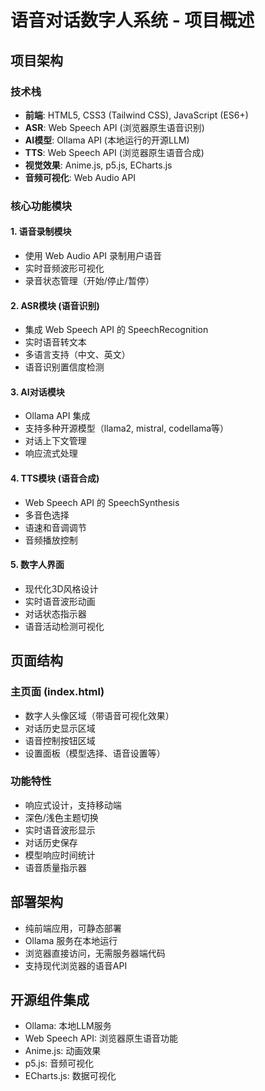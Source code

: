 # 语音对话数字人系统 - 项目概述

## 项目架构

### 技术栈
- **前端**: HTML5, CSS3 (Tailwind CSS), JavaScript (ES6+)
- **ASR**: Web Speech API (浏览器原生语音识别)
- **AI模型**: Ollama API (本地运行的开源LLM)
- **TTS**: Web Speech API (浏览器原生语音合成)
- **视觉效果**: Anime.js, p5.js, ECharts.js
- **音频可视化**: Web Audio API

### 核心功能模块

#### 1. 语音录制模块
- 使用 Web Audio API 录制用户语音
- 实时音频波形可视化
- 录音状态管理（开始/停止/暂停）

#### 2. ASR模块 (语音识别)
- 集成 Web Speech API 的 SpeechRecognition
- 实时语音转文本
- 多语言支持（中文、英文）
- 语音识别置信度检测

#### 3. AI对话模块
- Ollama API 集成
- 支持多种开源模型（llama2, mistral, codellama等）
- 对话上下文管理
- 响应流式处理

#### 4. TTS模块 (语音合成)
- Web Speech API 的 SpeechSynthesis
- 多音色选择
- 语速和音调调节
- 音频播放控制

#### 5. 数字人界面
- 现代化3D风格设计
- 实时语音波形动画
- 对话状态指示器
- 语音活动检测可视化

## 页面结构

### 主页面 (index.html)
- 数字人头像区域（带语音可视化效果）
- 对话历史显示区域
- 语音控制按钮区域
- 设置面板（模型选择、语音设置等）

### 功能特性
- 响应式设计，支持移动端
- 深色/浅色主题切换
- 实时语音波形显示
- 对话历史保存
- 模型响应时间统计
- 语音质量指示器

## 部署架构
- 纯前端应用，可静态部署
- Ollama 服务在本地运行
- 浏览器直接访问，无需服务器端代码
- 支持现代浏览器的语音API

## 开源组件集成
- Ollama: 本地LLM服务
- Web Speech API: 浏览器原生语音功能
- Anime.js: 动画效果
- p5.js: 音频可视化
- ECharts.js: 数据可视化